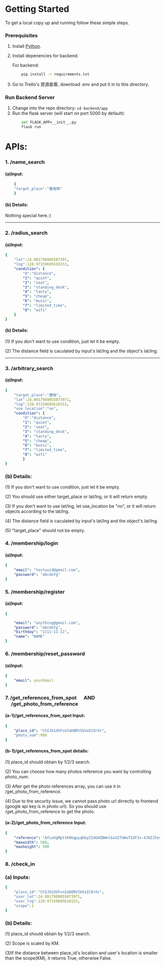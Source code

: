 # Getting Started

To get a local copy up and running follow these simple steps.

### Prerequisites

1. Install [Python](https://www.python.org/).
2. Install depenencies for backend.

    For backend:

    ```bash
        pip install -r requirements.txt
    ```
3. Go to Trello's 資源倉庫, download .env and put it in to this directory.

### Run Backend Server

1. Change into the repo directory: `cd backend/app`
2. Run the flask server (will start on port 5000 by default):
    ```bash
        set FLASK_APP=__init__.py
        flask run
    ```
    
# APIs:
### 1. /name_search

#### (a)Input:

```yaml
    {
    "target_place":"墨咖啡"
    }
```



#### (b) Details:
Nothing special here.:) 

---
### 2. /radius_search

#### (a)Input:

```yaml
{
    "lat":24.801798905507397,
    "lng":120.97159605610153,
    "condition": {
        "0":"distance",
        "1": "quiet",
        "2": "seat",
        "3": "standing_desk",
        "4": "tasty",
        "5": "cheap",
        "6": "music",
        "7": "limited_time",
        "8": "wifi"
    }
}
```
#### (b) Details:
(1) If you don't want to use condition, just let it be empty.

(2) The distance field is caculated by input's lat/lng and the object's lat/lng.

---
### 3. /arbitrary_search

#### (a)Input:

```yaml
{
    "target_place":"墨咖",
    "lat":24.8017989055073971,
    "lng":120.97159605610153,
    "use_location":"no",
    "condition": {
        "0":"distance",
        "1": "quiet",
        "2": "seat",
        "3": "standing_desk",
        "4": "tasty",
        "5": "cheap",
        "6": "music",
        "7": "limited_time",
        "8": "wifi"
        }
}
```
### (b) Details:

(1) If you don't want to use condition, just let it be empty.

(2) You should use either target_place or lat/lng, or it will return empty.

(3) If you don't want to use lat/lng, let use_location be "no", or it will return objects according to the lat/lng.

(4) The distance field is caculated by input's lat/lng and the object's lat/lng.

(5) "target_place" should not be empty.


### 4. /membership/login

#### (a)Input:

```yaml
{
    "email": "testuuid@gmail.com",
    "password": "abcdefg"
}
```

### 5. /membership/register

#### (a)Input:

```yaml
{

    "email": "anything@gmail.com",
    "password": "abcdefg",
    "birthday": "1111-11-11",
    "name": "NAME"
}
```

### 6. /membership/reset_password

#### (a)Input:

```yaml
{
    "email": yourEmail
}
```

### 7. /get_references_from_spot    &nbsp;&nbsp;&nbsp;&nbsp;&nbsp;AND  &nbsp;&nbsp;&nbsp;&nbsp;&nbsp;/get_photo_from_reference


#### (a-1)/get_references_from_spot Input:

```yaml
{
    "place_id": "ChIJb1dSFvo2aDQRVIbVaIC8rXc",
    "photo_num":999
}
```
#### (b-1)/get_references_from_spot details:
(1) place_id should obtain by 1/2/3 search.

(2) You can choose how many photos reference you want by controlling photo_num.

(3) After get the photo references array, you can use it in /get_photo_from_reference.

(4) Due to the security issue, we cannot pass photo url dirrectly to frontend (google api key is in photo url). So you should use /get_photo_from_reference to get the photo.

#### (a-2)/get_photo_from_reference Input:

```yaml
{
    "reference": "AfLeUgMpttK0GqpyqKGyZImGHZBWnlbzGZfGWoTIdFJs-4J8ZJ5oyNKgYnOYvGcXc4f4Nb63x_YHh_n8L0ANDM_BJBWh05Go8iYUqjWUpXAHm9MXPql1FGP4DwTNwlD3SxS-mIj9nMWQxVLqk2dIzmNEnRSirM-VdeXzlrjTEJMaCWjRnaDo&key=AIzaSyDdYv7-xuoVVF-snwdTmo0e7sXng6gZ6eI",
    "maxwidth": 500,
    "maxheight": 500
}
```

### 8. /check_in
### (a) Inputs:
```yaml
{
    "place_id":"ChIJb1dSFvo2aDQRVIbVaIC8rXc",
    "user_lat":24.8017989055073971,
    "user_lng":120.97159605610153,
    "scope":1
}
```
### (b) Details:
(1) place_id should obtain by 1/2/3 search.

(2) Scope is scaled by KM.

(3)If the distance between place_id's location and user's location is smaller than the scope(KM), it returns True, otherwise False. 